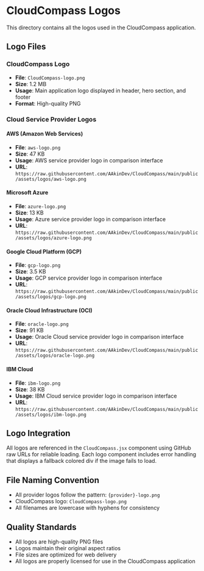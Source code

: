 # CloudCompass Logos

This directory contains all the logos used in the CloudCompass application.

## Logo Files

### CloudCompass Logo
- **File**: `CloudCompass-logo.png`
- **Size**: 1.2 MB
- **Usage**: Main application logo displayed in header, hero section, and footer
- **Format**: High-quality PNG

### Cloud Service Provider Logos

#### AWS (Amazon Web Services)
- **File**: `aws-logo.png`
- **Size**: 47 KB
- **Usage**: AWS service provider logo in comparison interface
- **URL**: `https://raw.githubusercontent.com/AAkinDev/CloudCompass/main/public/assets/logos/aws-logo.png`

#### Microsoft Azure
- **File**: `azure-logo.png`
- **Size**: 13 KB
- **Usage**: Azure service provider logo in comparison interface
- **URL**: `https://raw.githubusercontent.com/AAkinDev/CloudCompass/main/public/assets/logos/azure-logo.png`

#### Google Cloud Platform (GCP)
- **File**: `gcp-logo.png`
- **Size**: 3.5 KB
- **Usage**: GCP service provider logo in comparison interface
- **URL**: `https://raw.githubusercontent.com/AAkinDev/CloudCompass/main/public/assets/logos/gcp-logo.png`

#### Oracle Cloud Infrastructure (OCI)
- **File**: `oracle-logo.png`
- **Size**: 91 KB
- **Usage**: Oracle Cloud service provider logo in comparison interface
- **URL**: `https://raw.githubusercontent.com/AAkinDev/CloudCompass/main/public/assets/logos/oracle-logo.png`

#### IBM Cloud
- **File**: `ibm-logo.png`
- **Size**: 38 KB
- **Usage**: IBM Cloud service provider logo in comparison interface
- **URL**: `https://raw.githubusercontent.com/AAkinDev/CloudCompass/main/public/assets/logos/ibm-logo.png`

## Logo Integration

All logos are referenced in the `CloudCompass.jsx` component using GitHub raw URLs for reliable loading. Each logo component includes error handling that displays a fallback colored div if the image fails to load.

## File Naming Convention

- All provider logos follow the pattern: `{provider}-logo.png`
- CloudCompass logo: `CloudCompass-logo.png`
- All filenames are lowercase with hyphens for consistency

## Quality Standards

- All logos are high-quality PNG files
- Logos maintain their original aspect ratios
- File sizes are optimized for web delivery
- All logos are properly licensed for use in the CloudCompass application 
